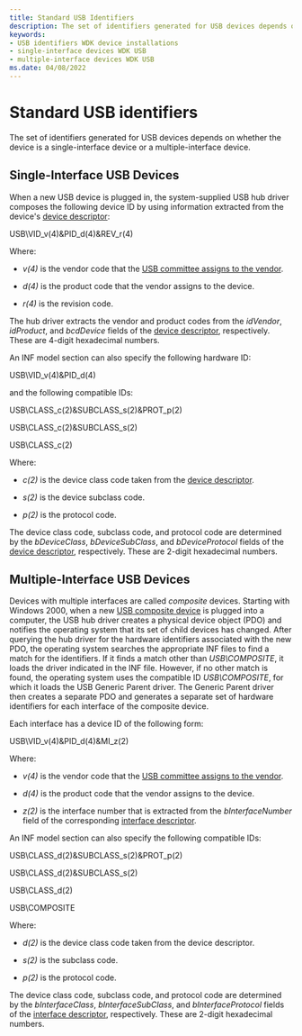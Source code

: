 ```yaml
---
title: Standard USB Identifiers
description: The set of identifiers generated for USB devices depends on whether the device is a single-interface device or a multiple-interface device.
keywords:
- USB identifiers WDK device installations
- single-interface devices WDK USB
- multiple-interface devices WDK USB
ms.date: 04/08/2022
---
```


# Standard USB identifiers

The set of identifiers generated for USB devices depends on whether the device is a single-interface device or a multiple-interface device.  

## Single-Interface USB Devices

When a new USB device is plugged in, the system-supplied USB hub driver composes the following device ID by using information extracted from the device's [device descriptor](/windows-hardware/drivers/ddi/usbspec/ns-usbspec-_usb_device_descriptor):

USB\\VID_v(4)&PID_d(4)&REV_r(4)

Where:

- *v(4)* is the vendor code that the [USB committee assigns to the vendor](https://www.usb.org/developers).

- *d(4)* is the product code that the vendor assigns to the device.

- *r(4)* is the revision code.

The hub driver extracts the vendor and product codes from the *idVendor*, *idProduct*, and *bcdDevice* fields of the [device descriptor](/windows-hardware/drivers/ddi/usbspec/ns-usbspec-_usb_device_descriptor), respectively. These are 4-digit hexadecimal numbers.

An INF model section can also specify the following hardware ID:

USB\\VID_v(4)&PID_d(4)

and the following compatible IDs:

USB\\CLASS_c(2)&SUBCLASS_s(2)&PROT_p(2)

USB\\CLASS_c(2)&SUBCLASS_s(2)

USB\\CLASS_c(2)

Where:

- *c(2)* is the device class code taken from the [device descriptor](/windows-hardware/drivers/ddi/usbspec/ns-usbspec-_usb_device_descriptor).

- *s(2)* is the device subclass code.

- *p(2)* is the protocol code.

The device class code, subclass code, and protocol code are determined by the *bDeviceClass*, *bDeviceSubClass*, and *bDeviceProtocol* fields of the [device descriptor](/windows-hardware/drivers/ddi/usbspec/ns-usbspec-_usb_device_descriptor), respectively. These are 2-digit hexadecimal numbers.

## Multiple-Interface USB Devices

Devices with multiple interfaces are called *composite* devices. Starting with Windows 2000, when a new [USB composite device](../usbcon/register-a-composite-driver.md) is plugged into a computer, the USB hub driver creates a physical device object (PDO) and notifies the operating system that its set of child devices has changed. After querying the hub driver for the hardware identifiers associated with the new PDO, the operating system searches the appropriate INF files to find a match for the identifiers. If it finds a match other than *USB\\COMPOSITE*, it loads the driver indicated in the INF file. However, if no other match is found, the operating system uses the compatible ID *USB\\COMPOSITE*, for which it loads the USB Generic Parent driver. The Generic Parent driver then creates a separate PDO and generates a separate set of hardware identifiers for each interface of the composite device.

Each interface has a device ID of the following form:

USB\\VID_v(4)&PID_d(4)&MI_z(2)

Where:

- *v(4)* is the vendor code that the [USB committee assigns to the vendor](https://www.usb.org/developers).

- *d(4)* is the product code that the vendor assigns to the device.

- *z(2)* is the interface number that is extracted from the *bInterfaceNumber* field of the corresponding [interface descriptor](/windows-hardware/drivers/ddi/usbspec/ns-usbspec-_usb_interface_descriptor).

An INF model section can also specify the following compatible IDs:

USB\\CLASS_d(2)&SUBCLASS_s(2)&PROT_p(2)

USB\\CLASS_d(2)&SUBCLASS_s(2)

USB\\CLASS_d(2)

USB\\COMPOSITE

Where:

- *d(2)* is the device class code taken from the device descriptor.

- *s(2)* is the subclass code.

- *p(2)* is the protocol code.

The device class code, subclass code, and protocol code are determined by the *bInterfaceClass*, *bInterfaceSubClass*, and *bInterfaceProtocol* fields of the [interface descriptor](/windows-hardware/drivers/ddi/usbspec/ns-usbspec-_usb_interface_descriptor), respectively. These are 2-digit hexadecimal numbers.
